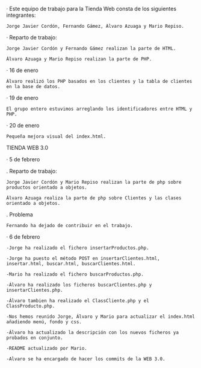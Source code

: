· Este equipo de trabajo para la Tienda Web consta de los siguientes integrantes:

	Jorge Javier Cordón, Fernando Gámez, Álvaro Azuaga y Mario Repiso.


· Reparto de trabajo:

	Jorge Javier Cordón y Fernando Gámez realizan la parte de HTML.

	Álvaro Azuaga y Mario Repiso realizan la parte de PHP.


· 16 de enero

	Álvaro realizó los PHP basados en los clientes y la tabla de clientes en la base de datos.


· 19 de enero

	El grupo entero estuvimos arreglando los identificadores entre HTML y PHP.


· 20 de enero

	Pequeña mejora visual del index.html.

TIENDA WEB 3.0

· 5 de febrero

. Reparto de trabajo:

	Jorge Javier Cordón y Mario Repiso realizan la parte de php sobre productos orientado a objetos.

	Álvaro Azuaga realiza la parte de php sobre Clientes y las clases orientado a objetos.
	
. Problema

	Fernando ha dejado de contribuir en el trabajo.

· 6 de febrero

	-Jorge ha realizado el fichero insertarProductos.php.
	
	-Jorge ha puesto el método POST en insertarClientes.html, insertar.html, buscar.html, buscarClientes.html. 
	
	-Mario ha realizado el fichero buscarProductos.php.
	
	-Álvaro ha realizado los ficheros buscarClientes.php y insertarClientes.php.
	
	-Álvaro tambien ha realizado el ClassCliente.php y el ClassProducto.php.
	
	-Nos hemos reunido Jorge, Álvaro y Mario para actualizar el index.html añadiendo menú, fondo y css.
	
	-Álvaro ha actualizado la descripción con los nuevos ficheros ya probados en conjunto.
	
	-README actualizado por Mario.
	
	-Alvaro se ha encargado de hacer los commits de la WEB 3.0.
	
	
